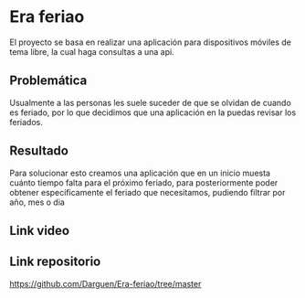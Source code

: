 # Era feriao

El proyecto se basa en realizar una aplicación para dispositivos móviles de tema libre, la cual haga consultas a una api.


## Problemática

Usualmente a las personas les suele suceder de que se olvidan de cuando es feriado, por lo que decidimos que una aplicación en la puedas revisar los feriados.



## Resultado

Para solucionar esto creamos una aplicación que en un inicio muesta cuánto tiempo falta para el próximo feriado, para posteriormente poder obtener específicamente el feriado que necesitamos, pudiendo filtrar por año, mes o dia

## Link video

## Link repositorio

https://github.com/Darguen/Era-feriao/tree/master

